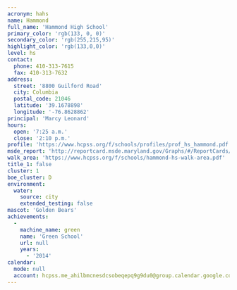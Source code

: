 ```yaml
---
acronym: hahs
name: Hammond
full_name: 'Hammond High School'
primary_color: 'rgb(133, 0, 0)'
secondary_color: 'rgb(255,215,95)'
highlight_color: 'rgb(133,0,0)'
level: hs
contact:
  phone: 410-313-7615
  fax: 410-313-7632
address:
  street: '8800 Guilford Road'
  city: Columbia
  postal_code: 21046
  latitude: '39.1678898'
  longitude: '-76.8628862'
principal: 'Marcy Leonard'
hours:
  open: '7:25 a.m.'
  close: '2:10 p.m.'
profile: 'https://www.hcpss.org/f/schools/profiles/prof_hs_hammond.pdf'
msde_report: 'http://reportcard.msde.maryland.gov/Graphs/#/ReportCards/ReportCardSchool/1//1/13/0619/'
walk_area: 'https://www.hcpss.org/f/schools/hammond-hs-walk-area.pdf'
title_1: false
cluster: 1
boe_cluster: D
environment:
  water:
    source: city
    extended_testing: false
mascot: 'Golden Bears'
achievements:
  -
    machine_name: green
    name: 'Green School'
    url: null
    years:
      - '2014'
calendar:
  mode: null
  account: hcpss.me_ahilbmcnesdcsobeqepq9g9du0@group.calendar.google.com
---
```

